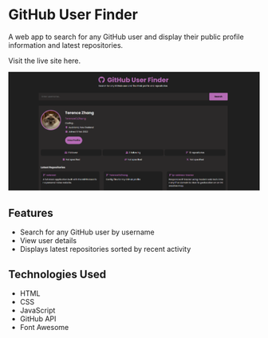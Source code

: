 # GitHub User Finder

A web app to search for any GitHub user and display their public profile information and latest repositories.

Visit the live site here.

![GitHub User Finder](website.png)

## Features

- Search for any GitHub user by username
- View user details
- Displays latest repositories sorted by recent activity

## Technologies Used

- HTML
- CSS
- JavaScript
- GitHub API
- Font Awesome
